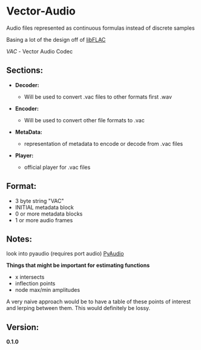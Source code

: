 # Vector-Audio
Audio files represented as continuous formulas instead of discrete samples

Basing a lot of the design off of [libFLAC](https://xiph.org/flac/api/index.html)

*VAC* - Vector Audio Codec

## Sections:
- **Decoder:**
    - Will be used to convert .vac files to other formats first .wav

- **Encoder:**
    - Will be used to convert other file formats to .vac

- **MetaData:**
    - representation of metadata to encode or decode from .vac files

- **Player:**
    - official player for .vac files
    
## Format:
- 3 byte string "VAC"
- INITIAL metadata block
- 0 or more metadata blocks
- 1 or more audio frames

## Notes:
look into pyaudio (requires port audio)
[PyAudio](https://people.csail.mit.edu/hubert/pyaudio/)

**Things that might be important for estimating functions**
- x intersects
- inflection points
- node max/min amplitudes

A very naive approach would be to have a table of these points of interest and lerping between them.
This would definitely be lossy.

## Version:
**0.1.0**
